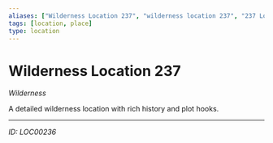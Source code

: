 ```yaml
---
aliases: ["Wilderness Location 237", "wilderness location 237", "237 Location Wilderness"]
tags: [location, place]
type: location
---
```


# Wilderness Location 237

*Wilderness*

A detailed wilderness location with rich history and plot hooks.

---
*ID: LOC00236*